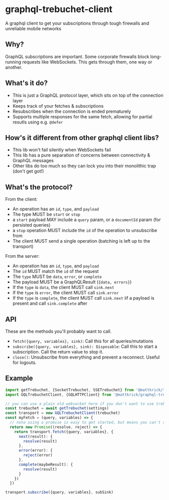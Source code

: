 # graphql-trebuchet-client

A graphql client to get your subscriptions through tough firewalls and unreliable mobile networks

## Why?

GraphQL subscriptions are important.
Some corporate firewalls block long-running requests like WebSockets.
This gets through them, one way or another.

## What's it do?

- This is just a GraphQL protocol layer, which sits on top of the connection layer
- Keeps track of your fetches & subscriptions
- Resubscribes when the connection is ended prematurely
- Supports multiple responses for the same fetch, allowing for partial resutls using e.g. `@defer`

## How's it different from other graphql client libs?

- This lib won't fail silently when WebSockets fail
- This lib has a pure separation of concerns between connectivity & GraphQL messages
- Other libs do too much so they can lock you into their monolithic trap (don't get got!)

## What's the protocol?

From the client:
- An operation has an `id`, `type`, and `payload`
- The type MUST be `start` or `stop`
- a `start` payload MAY include a `query` param, or a `documentId` param (for persisted queries)
- a `stop` operation MUST include the `id` of the operation to unsubscribe from
- The client MUST send a single operation (batching is left up to the transport)

From the server:
- An operation has an `id`, `type`, and `payload`
- The `id` MUST match the `id` of the request
- The `type` MUST be `data`, `error`, or `complete`
- The payload MUST be a GraphQLResult (`{data, errors}`)
- If the `type` is `data`, the client MUST call `sink.next`
- If the `type` is `error`, the client MUST call `sink.error`
- If the `type` is `complete`, the client MUST call `sink.next` iif a payload is present and call `sink.complete` after

## API

These are the methods you'll probably want to call.
- `fetch({query, variables}, sink)`: Call this for all queries/mutations
- `subscribe({query, variables}, sink): Disposable`: Call this to start a subscription.
Call the return value to stop it.
- `close()`: Unsubscribe from everything and prevent a reconnect. Useful for logouts.

## Example

```js
import getTrebuchet, {SocketTrebuchet, SSETrebuchet} from '@mattkrick/trebuchet-client'
import GQLTrebuchetClient, {GQLHTTPClient} from '@mattkrick/graphql-trebuchet-client'

// you can use a plain old websocket here if you don't want to use trebuchet-client.
const trebuchet = await getTrebuchet(settings)
const transport = new GQLTrebuchetClient(trebuchet)
const myFetch = (query, variables) => {
  // note using a promise is easy to get started, but means you can't return multiple responses
  return new Promise((resolve, reject) => {
    return transport.fetch({query, variables}, {
      next(result): {
        resolve(result)
      },
      error(error): {
        reject(error)
      },
      complete(maybeResult): {
        resolve(result)
      }
    })
  })

transport.subscribe({query, variables}, subSink)
```
